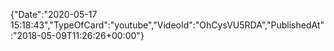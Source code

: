 ﻿{"Date":"2020-05-17 15:18:43","TypeOfCard":"youtube","VideoId":"OhCysVU5RDA","PublishedAt":"2018-05-09T11:26:26+00:00"}